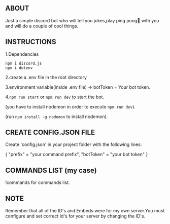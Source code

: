 ## ABOUT

Just a simple discord bot who will tell you jokes,play ping pong🏓 with you 
and will do a couple of cool things.

## INSTRUCTIONS

1.Dependencies  
```
npm i discord.js
npm i dotenv
```
2.create a .env file in the root directory

3.environment variable(inside .env file)
=> botToken = Your bot token.

4.```npm run start``` or ```npm run dev``` to start the bot.

(you have to install nodemon in order to execute ```npm run dev```).

(run ```npm install -g nodemon``` to install nodemon).

## CREATE CONFIG.JSON FILE

Create 'config.json' in your project folder with the following lines:

{
    "prefix" = "your command prefix",
    "botToken" = "your bot token"
}


## COMMANDS LIST (my case)
!commands for commands list.

## NOTE
Remember that all of the ID's and Embeds were for my own server.You must configure and set correct Id's for your server by changing the ID's.

